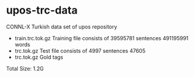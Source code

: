 upos-trc-data
=============

CONNL-X Turkish data set of upos repository

- train.trc.tok.gz  Training file consists of 39595781 sentences 491195991 words
- trc.tok.gz  Test file consists of 4997 sentences 47605
- trc.tok.gz  Gold tags

Total Size: 1.2G
